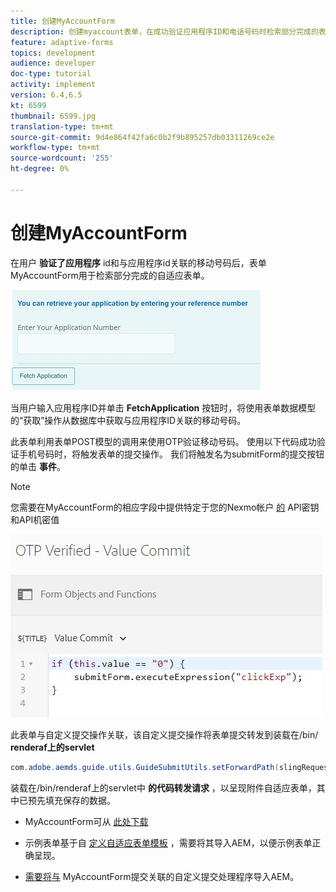 ```yaml
---
title: 创建MyAccountForm
description: 创建myaccount表单，在成功验证应用程序ID和电话号码时检索部分完成的表单。
feature: adaptive-forms
topics: development
audience: developer
doc-type: tutorial
activity: implement
version: 6.4,6.5
kt: 6599
thumbnail: 6599.jpg
translation-type: tm+mt
source-git-commit: 9d4e864f42fa6c0b2f9b895257db03311269ce2e
workflow-type: tm+mt
source-wordcount: '255'
ht-degree: 0%

---
```




# 创建MyAccountForm

在用户 **验证了应用程序** id和与应用程序id关联的移动号码后，表单MyAccountForm用于检索部分完成的自适应表单。

![我的帐户表单](assets/6599.JPG)

当用户输入应用程序ID并单击 **FetchApplication** 按钮时，将使用表单数据模型的“获取”操作从数据库中获取与应用程序ID关联的移动号码。

此表单利用表单POST模型的调用来使用OTP验证移动号码。 使用以下代码成功验证手机号码时，将触发表单的提交操作。 我们将触发名为submitForm的提交按钮的单击 **事件**。

>[!NOTE]
> 您需要在MyAccountForm的相应字段中提供特定于您的Nexmo帐户 [的](https://dashboard.nexmo.com/) API密钥和API机密值

![触发器提交](assets/trigger-submit.JPG)



此表单与自定义提交操作关联，该自定义提交操作将表单提交转发到装载在/bin/ **renderaf上的servlet**

```java
com.adobe.aemds.guide.utils.GuideSubmitUtils.setForwardPath(slingRequest,"/bin/renderaf",null,null);
```

装载在/bin/renderaf上的servlet中 **的代码转发请求** ，以呈现附件自适应表单，其中已预先填充保存的数据。


* MyAccountForm可从 [此处下载](assets/my-account-form.zip)

* 示例表单基于自 [定义自适应表单模板](assets/custom-template-with-page-component.zip) ，需要将其导入AEM，以便示例表单正确呈现。

* [需要将与](assets/custom-submit-my-account-form.zip) MyAccountForm提交关联的自定义提交处理程序导入AEM。
